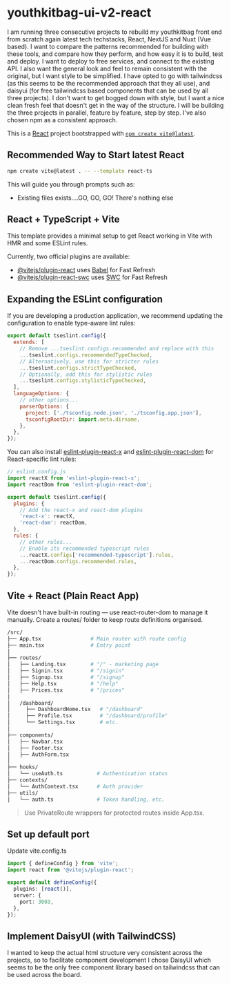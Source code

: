 # youthkitbag-ui-v2-react

I am running three consecutive projects to rebuild my youthkitbag front end from scratch again latest tech techstacks, React, NextJS and Nuxt (Vue based). I want to compare the patterns recommended for building with these tools, and compare how they perform, and how easy it is to build, test and deploy. I want to deploy to free services, and connect to the existing API. I also want the general look and feel to remain consistent with the original, but I want style to be simplified. I have opted to go with tailwindcss (as this seems to be the recommended approach that they all use), and daisyui (for free tailwindcss based components that can be used by all three projects). I don't want to get bogged down with style, but I want a nice clean fresh feel that doesn't get in the way of the structure. I will be building the three projects in parallel, feature by feature, step by step. I've also chosen npm as a consistent approach.

This is a [React](https://react.dev/) project bootstrapped with [`npm create vite@latest`](https://react.dev/learn/build-a-react-app-from-scratch).

## Recommended Way to Start latest React

```bash
npm create vite@latest . -- --template react-ts
```

This will guide you through prompts such as:

- Existing files exists....GO, GO, GO! There's nothing else

## React + TypeScript + Vite

This template provides a minimal setup to get React working in Vite with HMR and some ESLint rules.

Currently, two official plugins are available:

- [@vitejs/plugin-react](https://github.com/vitejs/vite-plugin-react/blob/main/packages/plugin-react) uses [Babel](https://babeljs.io/) for Fast Refresh
- [@vitejs/plugin-react-swc](https://github.com/vitejs/vite-plugin-react/blob/main/packages/plugin-react-swc) uses [SWC](https://swc.rs/) for Fast Refresh

## Expanding the ESLint configuration

If you are developing a production application, we recommend updating the configuration to enable type-aware lint rules:

```js
export default tseslint.config({
  extends: [
    // Remove ...tseslint.configs.recommended and replace with this
    ...tseslint.configs.recommendedTypeChecked,
    // Alternatively, use this for stricter rules
    ...tseslint.configs.strictTypeChecked,
    // Optionally, add this for stylistic rules
    ...tseslint.configs.stylisticTypeChecked,
  ],
  languageOptions: {
    // other options...
    parserOptions: {
      project: ['./tsconfig.node.json', './tsconfig.app.json'],
      tsconfigRootDir: import.meta.dirname,
    },
  },
});
```

You can also install [eslint-plugin-react-x](https://github.com/Rel1cx/eslint-react/tree/main/packages/plugins/eslint-plugin-react-x) and [eslint-plugin-react-dom](https://github.com/Rel1cx/eslint-react/tree/main/packages/plugins/eslint-plugin-react-dom) for React-specific lint rules:

```js
// eslint.config.js
import reactX from 'eslint-plugin-react-x';
import reactDom from 'eslint-plugin-react-dom';

export default tseslint.config({
  plugins: {
    // Add the react-x and react-dom plugins
    'react-x': reactX,
    'react-dom': reactDom,
  },
  rules: {
    // other rules...
    // Enable its recommended typescript rules
    ...reactX.configs['recommended-typescript'].rules,
    ...reactDom.configs.recommended.rules,
  },
});
```

## Vite + React (Plain React App)

Vite doesn't have built-in routing — use react-router-dom to manage it manually. Create a routes/ folder to keep route definitions organised.

```bash
/src/
├── App.tsx                # Main router with route config
├── main.tsx               # Entry point
│
├── routes/
│   ├── Landing.tsx        # "/" - marketing page
│   ├── Signin.tsx         # "/signin"
│   ├── Signup.tsx         # "/signup"
│   ├── Help.tsx           # "/help"
│   ├── Prices.tsx         # "/prices"
│
│   /dashboard/
│     ├── DashboardHome.tsx   # "/dashboard"
│     ├── Profile.tsx         # "/dashboard/profile"
│     └── Settings.tsx        # etc.
│
├── components/
│   ├── Navbar.tsx
│   ├── Footer.tsx
│   ├── AuthForm.tsx
│
├── hooks/
│   └── useAuth.ts           # Authentication status
├── contexts/
│   └── AuthContext.tsx      # Auth provider
├── utils/
│   └── auth.ts              # Token handling, etc.
```

> Use PrivateRoute wrappers for protected routes inside App.tsx.

## Set up default port

Update vite.config.ts

```ts
import { defineConfig } from 'vite';
import react from '@vitejs/plugin-react';

export default defineConfig({
  plugins: [react()],
  server: {
    port: 3003,
  },
});
```

## Implement DaisyUI (with TailwindCSS)

I wanted to keep the actual html structure very consistent across the projects, so to facilitate component development I chose DaisyUI which seems to be the only free component library based on tailwindcss that can be used across the board.
